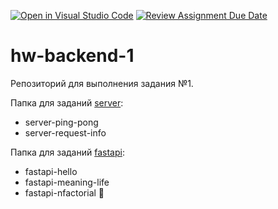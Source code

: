[![Open in Visual Studio Code](https://classroom.github.com/assets/open-in-vscode-2e0aaae1b6195c2367325f4f02e2d04e9abb55f0b24a779b69b11b9e10269abc.svg)](https://classroom.github.com/online_ide?assignment_repo_id=16081569&assignment_repo_type=AssignmentRepo)
[![Review Assignment Due Date](https://classroom.github.com/assets/deadline-readme-button-22041afd0340ce965d47ae6ef1cefeee28c7c493a6346c4f15d667ab976d596c.svg)](https://classroom.github.com/a/cRW5y9CK)
# hw-backend-1

Репозиторий для выполнения задания №1.

Папка для заданий [server](./server):
- server-ping-pong
- server-request-info

Папка для заданий [fastapi](./fastapi):
- fastapi-hello
- fastapi-meaning-life
- fastapi-nfactorial 💎

